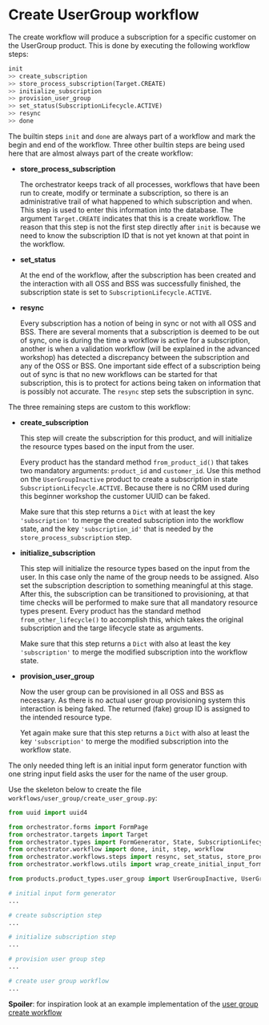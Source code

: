 # Create UserGroup workflow

The create workflow will produce a subscription for a specific customer on the
UserGroup product. This is done by executing the following workflow steps:

```python
init
>> create_subscription
>> store_process_subscription(Target.CREATE)
>> initialize_subscription
>> provision_user_group
>> set_status(SubscriptionLifecycle.ACTIVE)
>> resync
>> done
```

The builtin steps `init` and `done` are always part of a workflow and mark the
begin and end of the workflow. Three other builtin steps are being used here
that are almost always part of the create workflow:

*   **store_process_subscription** 

    The orchestrator keeps track of all processes, workflows that have been run
    to create, modify or terminate a subscription, so there is an
    administrative trail of what happened to which subscription and when.  This
    step is used to enter this information into the database. The argument
    `Target.CREATE` indicates that this is a create workflow. The reason that
    this step is not the first step directly after `init` is because we need to
    know the subscription ID that is not yet known at that point in the
    workflow.

*   **set_status**

    At the end of the workflow, after the subscription has been created and the
    interaction with all OSS and BSS was successfully finished, the
    subscription state is set to `SubscriptionLifecycle.ACTIVE`.

*   **resync**

    Every subscription has a notion of being in sync or not with all OSS and
    BSS. There are several moments that a subscription is deemed to be out of
    sync, one is during the time a workflow is active for a subscription,
    another is when a validation workflow (will be explained in the advanced
    workshop) has detected a discrepancy between the subscription and any of
    the OSS or BSS. One important side effect of a subscription being out of
    sync is that no new workflows can be started for that subscription, this is
    to protect for actions being taken on information that is possibly not
    accurate. The `resync` step sets the subscription in sync.

The three remaining steps are custom to this workflow:

*   **create_subscription**

    This step will create the subscription for this product, and will
    initialize the resource types based on the input from the user.

    Every product has the standard method `from_product_id()` that takes two
    mandatory arguments: `product_id` and `customer_id`. Use this method on the
    `UserGroupInactive` product to create a subscription in state
    `SubscriptionLifecycle.ACTIVE`. Because there is no CRM used during
    this beginner workshop the customer UUID can be faked.

    Make sure that this step returns a `Dict` with at least the key
    `'subscription'` to merge the created subscription into the workflow state,
    and the key `'subscription_id'` that is needed by the
    `store_process_subscription` step.

*   **initialize_subscription**

    This step will initialize the resource types based on the input from the
    user. In this case only the name of the group needs to be assigned. Also
    set the subscription description to something meaningful at this stage.
    After this, the subscription can be transitioned to provisioning, at that
    time checks will be performed to make sure that all mandatory resource
    types present. Every product has the standard method
    `from_other_lifecycle()` to accomplish this, which takes the original
    subscription and the targe lifecycle state as arguments.

    Make sure that this step returns a `Dict` with also at least the key
    `'subscription'` to merge the modified subscription into the workflow
    state.

*  **provision_user_group**

    Now the user group can be provisioned in all OSS and BSS as necessary.  As
    there is no actual user group provisioning system this interaction is being
    faked. The returned (fake) group ID is assigned to the intended resource
    type.

    Yet again make sure that this step returns a `Dict` with also at least the
    key `'subscription'` to merge the modified subscription into the workflow
    state.

The only needed thing left is an initial input form generator function
with one string input field asks the user for the name of the user group.

Use the skeleton below to create the file
`workflows/user_group/create_user_group.py`:

```python
from uuid import uuid4

from orchestrator.forms import FormPage
from orchestrator.targets import Target
from orchestrator.types import FormGenerator, State, SubscriptionLifecycle, UUIDstr
from orchestrator.workflow import done, init, step, workflow
from orchestrator.workflows.steps import resync, set_status, store_process_subscription
from orchestrator.workflows.utils import wrap_create_initial_input_form

from products.product_types.user_group import UserGroupInactive, UserGroupProvisioning

# initial input form generator
...

# create subscription step
...

# initialize subscription step
...

# provision user group step
...

# create user group workflow
...
```

**Spoiler**: for inspiration look at an example implementation of the [user
group create workflow ](sources/workflows/user_group/create_user_group.py)


